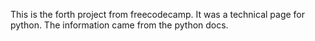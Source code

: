 This is the forth project from freecodecamp.  It was a technical page for python. The information came from the python docs.  
